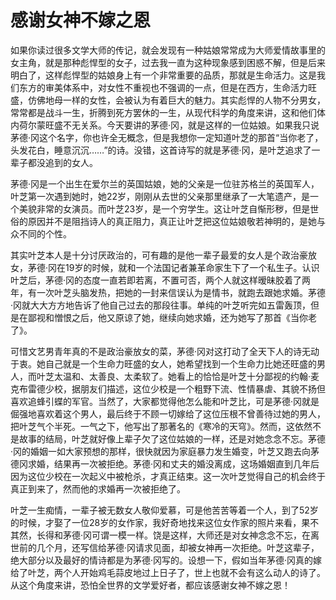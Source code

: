 # 感谢女神不嫁之恩

如果你读过很多文学大师的传记，就会发现有一种姑娘常常成为大师爱情故事里的女主角，就是那种彪悍型的女子，过去我一直为这种现象感到困惑不解，但是后来明白了，这样彪悍型的姑娘身上有一个非常重要的品质，那就是生命活力。这是我们东方的审美体系中，对女性不重视也不强调的一点，但是在西方，生命活力旺盛，仿佛地母一样的女性，会被认为有着巨大的魅力。其实彪悍的人物不分男女，常常都是战斗一生，折腾到死方罢休的一生，从现代科学的角度来讲，这和他们体内荷尔蒙旺盛不无关系。今天要讲的茅德·冈，就是这样的一位姑娘。如果我只说茅德·冈这个名字，你也许全无概念，但是我想你一定知道叶芝的那首“当你老了，头发花白，睡意沉沉……”的诗。没错，这首诗写的就是茅德·冈，是叶芝追求了一辈子都没追到的女人。 

茅德·冈是一个出生在爱尔兰的英国姑娘，她的父亲是一位驻苏格兰的英国军人，叶芝第一次遇到她时，她22岁，刚刚从去世的父亲那里继承了一大笔遗产，是一个美貌非常的女演员。而叶芝23岁，是一个穷学生。这让叶芝自惭形秽，但是世俗的原因并不是阻挡诗人的真正阻力，真正让叶芝把这位姑娘敬若神明的，是她与众不同的个性。 

其实叶芝本人是十分讨厌政治的，可有趣的是他一辈子最爱的女人是个政治豪放女，茅德·冈在19岁的时候，就和一个法国记者兼革命家生下了一个私生子。认识叶芝后，茅德·冈的态度一直若即若离，不置可否，两个人就这样暧昧胶着了两年，有一次叶芝头脑发热，把她的一封来信误认为是情书，就跑去跟她求婚。茅德·冈就大大方方地告诉了他自己过去的那段往事。单纯的叶芝听完如五雷轰顶，但是在鄙视和憎恨之后，他又原谅了她，继续向她求婚，还为她写了那首《当你老了》。 

可惜文艺男青年真的不是政治豪放女的菜，茅德·冈对这打动了全天下人的诗无动于衷。她自己就是一个生命力旺盛的女人，她希望找到一个生命力比她还旺盛的男人，而叶芝太温和、太善良、太柔软了。她看上的恰恰是叶芝十分鄙视的约翰·麦克布雷德少校，据朋友们描述，这位少校是一个粗野下流、性情暴虐、其貌不扬但喜欢追蜂引蝶的军官。当然了，大家都觉得他怎么能和叶芝比，可是茅德·冈就是倔强地喜欢着这个男人，最后终于不顾一切嫁给了这位压根不曾善待过她的男人，把叶芝气个半死。一气之下，他写出了那著名的《寒冷的天穹》。然而，这依然不是故事的结局，叶芝就好像上辈子欠了这位姑娘的一样，还是对她念念不忘。茅德·冈的婚姻一如大家预想的那样，很快就因为家庭暴力发生婚变，叶芝又跑去向茅德冈求婚，结果再一次被拒绝。茅德·冈和丈夫的婚没离成，这场婚姻直到几年后因为这位少校在一次起义中被枪杀，才真正结束。这一次叶芝觉得自己的机会终于真正到来了，然而他的求婚再一次被拒绝了。 

叶芝一生痴情，一辈子被无数女人敬仰爱慕，可是他苦苦等着一个人，到了52岁的时候，才娶了一位28岁的女作家，我好奇地找来这位女作家的照片来看，果不其然，长得和茅德·冈可谓一模一样。饶是这样，大师还是对女神念念不忘，在离世前的几个月，还写信给茅德·冈请求见面，却被女神再一次拒绝。叶芝这辈子，绝大部分以及最好的情诗都是为茅德·冈写的。设想一下，假如当年茅德·冈真的嫁给了叶芝，两个人开始鸡毛蒜皮地过上日子了，世上也就不会有这么动人的诗了。从这个角度来讲，恐怕全世界的文学爱好者，都应该感谢女神不嫁之恩！